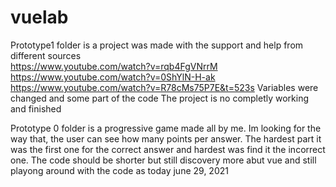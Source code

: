 # vuelab

Prototype1 folder is a project was made with the support and help from different sources  
   https://www.youtube.com/watch?v=rqb4FgVNrrM
   https://www.youtube.com/watch?v=0ShYlN-H-ak
   https://www.youtube.com/watch?v=R78cMs75P7E&t=523s
   Variables were changed and some part of the code
   The project is no completly working and finished
   
   Prototype 0 folder is a progressive game made all by me. Im looking for the way that, the user can see how many points per answer. The hardest part it was the first one for the correct answer and hardest was find it the incorrect one. The code should be shorter but still discovery more abut vue and still playong around with the code as today june 29, 2021 
